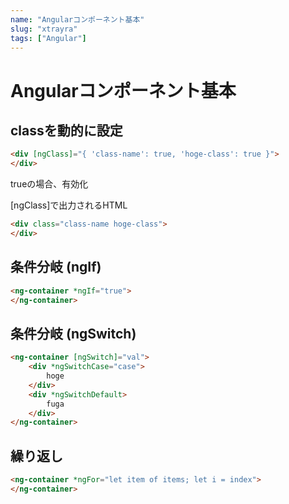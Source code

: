 ```yaml
---
name: "Angularコンポーネント基本"
slug: "xtrayra"
tags: ["Angular"]
---
```


# Angularコンポーネント基本

## classを動的に設定

```html
<div [ngClass]="{ 'class-name': true, 'hoge-class': true }">
</div>
```

trueの場合、有効化

[ngClass]で出力されるHTML

```html
<div class="class-name hoge-class">
</div>
```

## 条件分岐 (ngIf)

```html
<ng-container *ngIf="true">
</ng-container>
```


## 条件分岐 (ngSwitch)

```html
<ng-container [ngSwitch]="val">
    <div *ngSwitchCase="case">
        hoge
    </div>
    <div *ngSwitchDefault>
        fuga
    </div>
</ng-container>
```


## 繰り返し

```html
<ng-container *ngFor="let item of items; let i = index">
</ng-container>
```
